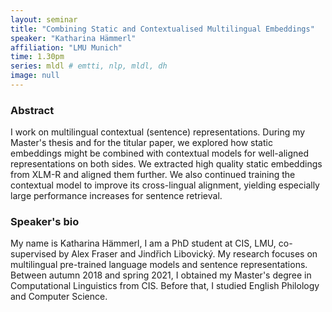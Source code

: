 ```yaml
---
layout: seminar
title: "Combining Static and Contextualised Multilingual Embeddings"
speaker: "Katharina Hämmerl"
affiliation: "LMU Munich" 
time: 1.30pm
series: mldl # emtti, nlp, mldl, dh 
image: null 
---
```


### Abstract

I work on multilingual contextual (sentence) representations. During my Master's thesis and for the titular paper, we explored how static embeddings might be combined with contextual models for well-aligned representations on both sides. We extracted high quality static embeddings from XLM-R and aligned them further. We also continued training the contextual model to improve its cross-lingual alignment, yielding especially large performance increases for sentence retrieval.

### Speaker's bio

My name is Katharina Hämmerl, I am a PhD student at CIS, LMU, co-supervised by Alex Fraser and Jindřich Libovický. My research focuses on multilingual pre-trained language models and sentence representations.
Between autumn 2018 and spring 2021, I obtained my Master's degree in Computational Linguistics from CIS. Before that, I studied English Philology and Computer Science.

